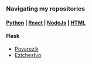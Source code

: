 ### Navigating my repositories

#### [Python](https://github.com/veyfera/oldish-snippets/tree/main/python) | [React](https://github.com/veyfera/oldish-snippets/tree/main/react) | [NodeJs](https://github.com/veyfera/oldish-snippets/tree/main/nodejs) | [HTML](https://github.com/veyfera/oldish-snippets/tree/main/html)

#### Flask
* [Povarezik](https://github.com/veyfera/povarezik)
* [Ezichestvo](https://github.com/veyfera/sitea)
